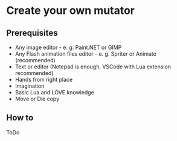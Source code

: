 # Create your own mutator

## Prerequisites
* Any image editor - e. g. Paint.NET or GIMP
* Any Flash animation files editor - e. g. Spriter or Animate (recommended)
* Text or editor (Notepad is enough, VSCode with Lua extension recommended)
* Hands from right place
* Imagination
* Basic Lua and LÖVE knowledge
* Move or Die copy

## How to
ToDo
